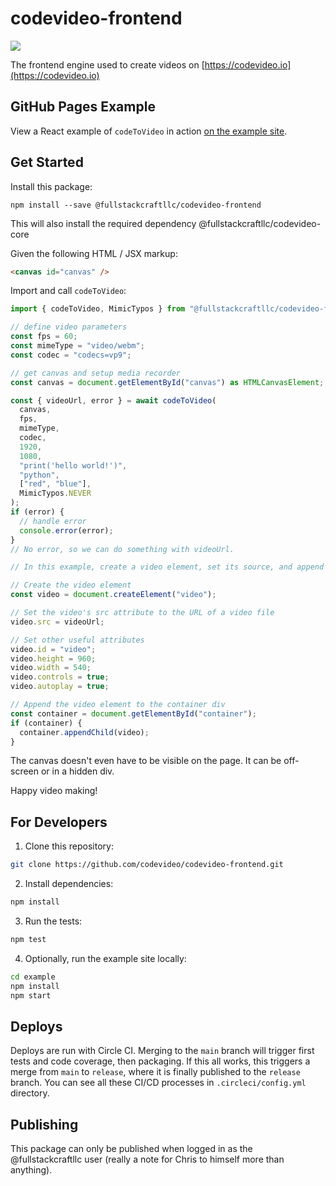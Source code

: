 # codevideo-frontend

<img src="https://img.shields.io/npm/v/@fullstackcraftllc/codevideo-frontend"/>

The frontend engine used to create videos on [https://codevideo.io](https://codevideo.io)

## GitHub Pages Example

View a React example of `codeToVideo` in action [on the example site](https://codevideo.github.io/codevideo-frontend).

## Get Started

Install this package:

```shell
npm install --save @fullstackcraftllc/codevideo-frontend
```

This will also install the required dependency @fullstackcraftllc/codevideo-core

Given the following HTML / JSX markup:

```html
<canvas id="canvas" />
```

Import and call `codeToVideo`:

```ts
import { codeToVideo, MimicTypos } from "@fullstackcraftllc/codevideo-frontend";

// define video parameters
const fps = 60;
const mimeType = "video/webm";
const codec = "codecs=vp9";

// get canvas and setup media recorder
const canvas = document.getElementById("canvas") as HTMLCanvasElement;

const { videoUrl, error } = await codeToVideo(
  canvas,
  fps,
  mimeType,
  codec,
  1920,
  1080,
  "print('hello world!')",
  "python",
  ["red", "blue"],
  MimicTypos.NEVER
);
if (error) {
  // handle error
  console.error(error);
}
// No error, so we can do something with videoUrl.

// In this example, create a video element, set its source, and append it to a container

// Create the video element
const video = document.createElement("video");

// Set the video's src attribute to the URL of a video file
video.src = videoUrl;

// Set other useful attributes
video.id = "video";
video.height = 960;
video.width = 540;
video.controls = true;
video.autoplay = true;

// Append the video element to the container div
const container = document.getElementById("container");
if (container) {
  container.appendChild(video);
}
```

The canvas doesn't even have to be visible on the page. It can be off-screen or in a hidden div.

Happy video making!

## For Developers

1. Clone this repository:

```bash
git clone https://github.com/codevideo/codevideo-frontend.git
```

2. Install dependencies:

```bash
npm install
```

3. Run the tests:

```bash
npm test
```

4. Optionally, run the example site locally:

```bash
cd example
npm install
npm start
```

## Deploys

Deploys are run with Circle CI. Merging to the `main` branch will trigger first tests and code coverage, then packaging. If this all works, this triggers a merge from `main` to `release`, where it is finally published to the `release` branch. You can see all these CI/CD processes in `.circleci/config.yml` directory.

## Publishing

This package can only be published when logged in as the @fullstackcraftllc user (really a note for Chris to himself more than anything).
